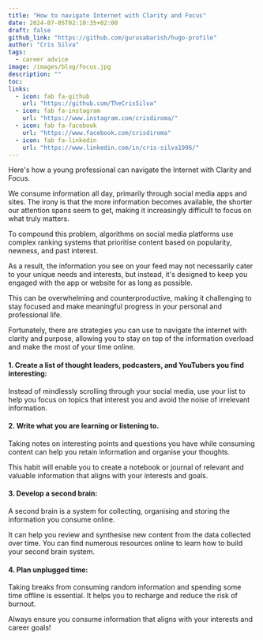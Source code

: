 ```yaml
---
title: "How to navigate Internet with Clarity and Focus"
date: 2024-07-05T02:10:35+02:00
draft: false
github_link: "https://github.com/gurusabarish/hugo-profile"
author: "Cris Silva"
tags:
  - career advice
image: /images/blog/focus.jpg
description: ""
toc:
links:
  - icon: fab fa-github
    url: "https://github.com/TheCrisSilva"
  - icon: fab fa-instagram
    url: "https://www.instagram.com/crisdiroma/"
  - icon: fab fa-facebook
    url: "https://www.facebook.com/crisdiroma"
  - icon: fab fa-linkedin
    url: "https://www.linkedin.com/in/cris-silva1996/"
---
```




Here's how a young professional can navigate the Internet with Clarity and Focus. 

We consume information all day, primarily through social media apps and sites. The irony is that the more information becomes available, the shorter our attention spans seem to get, making it increasingly difficult to focus on what truly matters.

To compound this problem, algorithms on social media platforms use complex ranking systems that prioritise content based on popularity, newness, and past interest.

As a result, the information you see on your feed may not necessarily cater to your unique needs and interests, but instead, it's designed to keep you engaged with the app or website for as long as possible.

This can be overwhelming and counterproductive, making it challenging to stay focused and make meaningful progress in your personal and professional life.

Fortunately, there are strategies you can use to navigate the internet with clarity and purpose, allowing you to stay on top of the information overload and make the most of your time online.




####  1. Create a list of thought leaders, podcasters, and YouTubers you find interesting:

Instead of mindlessly scrolling through your social media, use your list to help you focus on topics that interest you and avoid the noise of irrelevant information.

####  2. Write what you are learning or listening to.

Taking notes on interesting points and questions you have while consuming content can help you retain information and organise your thoughts.

This habit will enable you to create a notebook or journal of relevant and valuable information that aligns with your interests and goals.

####  3. Develop a second brain:

A second brain is a system for collecting, organising and storing the information you consume online.

It can help you review and synthesise new content from the data collected over time. You can find numerous resources online to learn how to build your second brain system.

####  4. Plan unplugged time:

Taking breaks from consuming random information and spending some time offline is essential. It helps you to recharge and reduce the risk of burnout.

Always ensure you consume information that aligns with your interests and career goals!